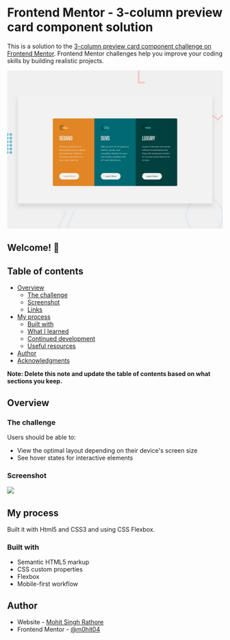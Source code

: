 # Frontend Mentor - 3-column preview card component solution

This is a solution to the [3-column preview card component challenge on Frontend Mentor](https://www.frontendmentor.io/challenges/3column-preview-card-component-pH92eAR2-). Frontend Mentor challenges help you improve your coding skills by building realistic projects. 

![Design preview for the 3-column preview card component coding challenge](./design/desktop-preview.jpg)

## Welcome! 👋

## Table of contents

- [Overview](#overview)
  - [The challenge](#the-challenge)
  - [Screenshot](#screenshot)
  - [Links](#links)
- [My process](#my-process)
  - [Built with](#built-with)
  - [What I learned](#what-i-learned)
  - [Continued development](#continued-development)
  - [Useful resources](#useful-resources)
- [Author](#author)
- [Acknowledgments](#acknowledgments)

**Note: Delete this note and update the table of contents based on what sections you keep.**

## Overview

### The challenge

Users should be able to:

- View the optimal layout depending on their device's screen size
- See hover states for interactive elements

### Screenshot

![](./images/screenshot.jpg)

## My process

  Built it with Html5 and CSS3 and using CSS Flexbox.

### Built with

- Semantic HTML5 markup
- CSS custom properties
- Flexbox
- Mobile-first workflow


## Author

- Website - [Mohit Singh Rathore](https://github.com/m0hit04)
- Frontend Mentor - [@m0hit04](https://www.frontendmentor.io/profile/m0hit04)
